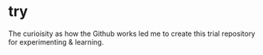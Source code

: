 # try
The curioisity as how the Github works led me to create this trial repository for experimenting & learning.
